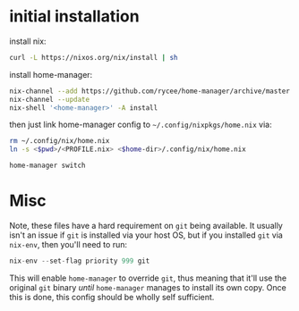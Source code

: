# initial installation
install nix:
```sh
curl -L https://nixos.org/nix/install | sh
```

install home-manager:
```sh
nix-channel --add https://github.com/rycee/home-manager/archive/master.tar.gz home-manager
nix-channel --update
nix-shell '<home-manager>' -A install
```

then just link home-manager config to `~/.config/nixpkgs/home.nix` via:

```sh
rm ~/.config/nix/home.nix
ln -s <$pwd>/<PROFILE.nix> <$home-dir>/.config/nix/home.nix
```

`home-manager switch`

# Misc

Note, these files have a hard requirement on `git` being available. It usually
isn't an issue if `git` is installed via your host OS, but if you installed
`git` via `nix-env`, then you'll need to run:

```nix
nix-env --set-flag priority 999 git
```

This will enable `home-manager` to override `git`, thus meaning that it'll use
the original `git` binary _until_ `home-manager` manages to install its own
copy. Once this is done, this config should be wholly self sufficient.
